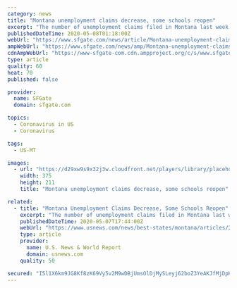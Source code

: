 ```yaml
---
category: news
title: "Montana unemployment claims decrease, some schools reopen"
excerpt: "The number of unemployment claims filed in Montana last week decreased significantly while some small schools opened their doors to students Thursday as the state continues to relax restrictions meant to stop the spread of the coronavirus."
publishedDateTime: 2020-05-08T01:18:00Z
webUrl: "https://www.sfgate.com/news/article/Montana-unemployment-claims-decrease-some-15254114.php"
ampWebUrl: "https://www.sfgate.com/news/amp/Montana-unemployment-claims-decrease-some-15254114.php"
cdnAmpWebUrl: "https://www-sfgate-com.cdn.ampproject.org/c/s/www.sfgate.com/news/amp/Montana-unemployment-claims-decrease-some-15254114.php"
type: article
quality: 60
heat: 70
published: false

provider:
  name: SFGate
  domain: sfgate.com

topics:
  - Coronavirus in US
  - Coronavirus

tags:
  - US-MT

images:
  - url: "https://d29xw9s9x32j3w.cloudfront.net/players/library/placeholder.png"
    width: 375
    height: 211
    title: "Montana unemployment claims decrease, some schools reopen"

related:
  - title: "Montana Unemployment Claims Decrease, Some Schools Reopen"
    excerpt: "The number of unemployment claims filed in Montana last week declined and some small schools opened their doors to students as the state continues to relax restrictions meant to stop the spread of the coronavirus."
    publishedDateTime: 2020-05-07T17:44:00Z
    webUrl: "https://www.usnews.com/news/best-states/montana/articles/2020-05-06/air-national-guard-flyover-honors-health-care-workers"
    type: article
    provider:
      name: U.S. News & World Report
      domain: usnews.com
    quality: 50

secured: "I5l1X6km9JG8Kf8zK69Vy5v2M9wDBjUmsOlDjMySLeyj62boZ3YeAKJfMjDpKYmHPf5+4gS2mQNGXUZ93clWnxXUSXN1Hurt+TPXJvck8xnZdwsgOcWWNTwFf9WQNMSSeAF8PrB7XbKf6GwuSKkLPu1rX5ZR++S2nljV4THzVV1nnae4mZS7MZMqDBtC90vshEMP+Ti2O83IirHvgMKg+Qsga7iHAU/86IlYfdzAzpZEkg0RxndtfHJI4tqJE1jhWdXkA0fKPbhd61lwTteH1cMBmYFxkGLQsHJFY4QyGwX+yCBgL1IJxsHvFlJ2UH8ytaPlnpwM1qBnzj64fRjqD5kq9TeapaNx3j08JSn9eI5lXeCdCGnYZuCMxJ0fniGdssqnvrl5L77t+XyUmsor7Rpb8jCPmYM1Jxf8VHKzQi1QPyxA6iD2JX/mxLRGLQCll7N5oxiXYEBjq4Si8/M7qBaPMIWy6i8LvD4zyh67HoQ=;/tq9TmwBFCvlb0DSY2uXaQ=="
---
```


